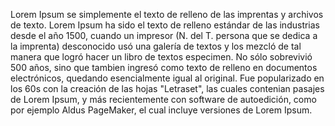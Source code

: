 Lorem Ipsum se simplemente el texto de relleno de las imprentas y archivos de texto.
Lorem Ipsum ha sido el texto de relleno estándar de las industrias desde el año 1500, cuando un impresor
(N. del T. persona que se dedica a la imprenta) desconocido usó una galería de textos y los mezcló de tal
manera que logró hacer un libro de textos especimen. No sólo sobrevivió 500 años, sino que tambien ingresó como texto
de relleno en documentos electrónicos, quedando esencialmente igual al original. Fue popularizado en los 60s con la
creación de las hojas "Letraset", las cuales contenian pasajes de Lorem Ipsum, y más recientemente con software de autoedición,
como por ejemplo Aldus PageMaker, el cual incluye versiones de Lorem Ipsum.
    